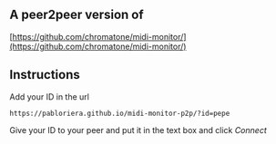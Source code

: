 ## A peer2peer version of 

[https://github.com/chromatone/midi-monitor/](https://github.com/chromatone/midi-monitor/)

## Instructions

Add your ID in the url

```
https://pabloriera.github.io/midi-monitor-p2p/?id=pepe
```

Give your ID to your peer and put it in the text box and click _Connect_



